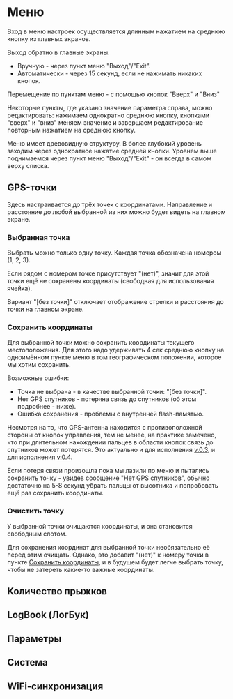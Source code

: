 # Меню

Вход в меню настроек осуществляется длинным нажатием на среднюю кнопку из главных экранов.

Выход обратно в главные экраны:

* Вручную - через пункт меню "Выход"/"Exit".
* Автоматически - через 15 секунд, если не нажимать никаких кнопок.

Перемещение по пунктам меню - с помощью кнопок "Вверх" и "Вниз"

Некоторые пункты, где указано значение параметра справа, можно редактировать: нажимаем однократно среднюю кнопку, кнопками "вверх" и "вниз" меняем значение и завершаем редактирование повторным нажатием на среднюю кнопку.

Меню имеет древовидную структуру. В более глубокий уровень заходим через однократное нажатие средней кнопки. Уровнем выше поднимаемся через пункт меню "Выход"/"Exit" - он всегда в самом верху списка.

## GPS-точки

Здесь настраивается до трёх точек с координатами. Направление и расстояние до любой выбранной из них можно будет видеть на главном экране.

### Выбранная точка

Выбрать можно только одну точку. Каждая точка обозначена номером (1, 2, 3).

Если рядом с номером точке присутствует "(нет)", значит для этой точки ещё не сохранены координаты (свободная для использования ячейка).

Вариант "[без точки]" отключает отображение стрелки и расстояния до точки на главном экране.

### Сохранить координаты

Для выбранной точки можно сохранить координаты текущего местоположения. Для этого надо удерживать 4 сек среднюю кнопку на одноимённом пункте меню в том географическом положении, которое мы хотим сохранить.

Возможные ошибки:

* Точка не выбрана - в качестве выбранной точки: "[без точки]".
* Нет GPS спутников - потеряна связь до спутников (об этом подробнее - ниже).
* Ошибка сохранения - проблемы с внутренней flash-памятью.

Несмотря на то, что GPS-антенна находится с противоположной стороны от кнопок управления, тем не менее, на практике замечено, что при длительном нахождении пальцев в области кнопок связь до спутников может потерятся. Это актуально и для исполнения [v.0.3](https://github.com/cliffanet/xdeya-altimeter/blob/master/doc/models/01.v.0.3.md), и для исполнения [v.0.4](https://github.com/cliffanet/xdeya-altimeter/blob/master/doc/models/02.v.0.4.md).

Если потеря связи произошла пока мы лазили по меню и пытались сохранить точку - увидев сообщение "Нет GPS спутников", обычно достаточно на 5-8 секунд убрать пальцы от высотника и попробовать ещё раз сохранить координаты.

### Очистить точку

У выбранной точки очищаются координаты, и она становится свободным слотом.

Для сохранения координат для выбранной точки необязательно её перед этим очищать. Однако, это добавит "(нет)" к номеру точки в пункте [Сохранить координаты](#сохранить-координаты), и в будущем будет легче выбрать точку, чтобы не затереть какие-то важные координаты.

## Количество прыжков

## LogBook (ЛогБук)

## Параметры

## Система

## WiFi-синхронизация
